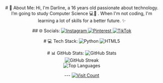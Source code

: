 <p align="center">
  # 💫 About Me:
  Hi, I'm Darline, a 16 years old passionate about technology. I’m going to study Computer Science 💻🤍 . When I'm not coding, I'm learning a lot of skills for a better future. ✨
</p>

<p align="center">
  ## 🌐 Socials:
  <a href="https://instagram.com/DARLINe_007">
    <img src="https://img.shields.io/badge/Instagram-%23E4405F.svg?logo=Instagram&logoColor=white" alt="Instagram"/>
  </a>
  <a href="https://pinterest.com/DARLINe_007">
    <img src="https://img.shields.io/badge/Pinterest-%23E60023.svg?logo=Pinterest&logoColor=white" alt="Pinterest"/>
  </a>
  <a href="https://tiktok.com/@DARLINe_007">
    <img src="https://img.shields.io/badge/TikTok-%23000000.svg?logo=TikTok&logoColor=white" alt="TikTok"/>
  </a>
</p>

<p align="center">
  # 💻 Tech Stack:
  <img src="https://img.shields.io/badge/python-3670A0?style=for-the-badge&logo=python&logoColor=ffdd54" alt="Python"/>
  <img src="https://img.shields.io/badge/html5-%23E34F26.svg?style=for-the-badge&logo=html5&logoColor=white" alt="HTML5"/>
</p>

<p align="center">
  # 📊 GitHub Stats:
  <img src="https://github-readme-stats.vercel.app/api?username=darlin-e&theme=dracula&hide_border=false&include_all_commits=false&count_private=false" alt="GitHub Stats"/><br/>
  <img src="https://github-readme-streak-stats.herokuapp.com/?user=darlin-e&theme=dracula&hide_border=false" alt="GitHub Streak"/><br/>
  <img src="https://github-readme-stats.vercel.app/api/top-langs/?username=darlin-e&theme=dracula&hide_border=false&include_all_commits=false&count_private=false&layout=compact" alt="Top Languages"/>
</p>

<p align="center">
  ---
  <a href="https://visitcount.itsvg.in">
    <img src="https://visitcount.itsvg.in/api?id=darlin-e&icon=9&color=10" alt="Visit Count"/>
  </a>
</p>

<!-- Proudly created with GPRM ( https://gprm.itsvg.in ) -->
